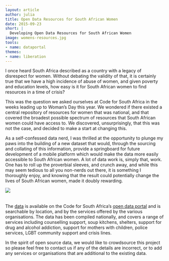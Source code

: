 ```yaml
---
layout: article
author: julia
title: Open Data Resources for South African Women
date: 2015-09-23
short: |
  Developing Open Data Resources for South African Women
image: womens-resources.jpg
tools:
- name: dataportal
themes:
- name: liberation
---
```

I once heard South Africa described as a country with a legacy of disrespect for women.  Without debating the validity of that, it is certainly true that we have a high incidence of abuse of women, and given poverty and education levels, how easy is it for South African women to find resources in a time of crisis? 

This was the question we asked ourselves at Code for South Africa in the weeks leading up to Woman’s Day this year.  We wondered if there existed a central repository of resources for women that was national, and that covered the broadest possible spectrum of resources that South African women could have access to.  We discovered, unsurprisingly, that this was not the case, and decided to make a start at changing this.

As a self-confessed data nerd, I was thrilled at the opportunity to plunge my paws into the building of a new dataset that would, through the sourcing and collating of this information, provide a springboard for future development of a mobile platform which would make the data more easily accessible to South African women.  A lot of data work is, simply that, work.  One has to roll up the proverbial sleeves, and crunch away, and while this may seem tedious to all you non-nerds out there, it is something I thoroughly enjoy, and knowing that the result could potentially change the lives of South African women, made it doubly rewarding.

<div class="row p" style="padding-bottom: 20px">
  <a href="https://data.code4sa.org/dataset/Resources-for-South-African-Women/euc9-cu8y" target="_blank"><img src="{{ site.baseurl }}/img/articles/womans-resources-1.png"></a>
</div>


The [data](https://data.code4sa.org/dataset/Resources-for-South-African-Women/euc9-cu8y) is available on the Code for South Africa’s [open data portal](https://data.code4sa.org/) and is searchable by location, and by the services offered by the various organisations.  The data has been compiled nationally, and covers a range of services including counselling support, soup kitchens, shelters, support for drug and alcohol addiction, support for mothers with children, police services, LGBT community support and crisis lines.

In the spirit of open source data, we would like to crowdsource this project so please feel free to contact us if any of the details are incorrect, or to add any services or organisations that are additional to the existing data.  




